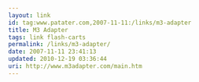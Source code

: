 ```yaml
---
layout: link
id: tag:www.patater.com,2007-11-11:/links/m3-adapter
title: M3 Adapter
tags: link flash-carts
permalink: /links/m3-adapter/
date: 2007-11-11 23:41:13
updated: 2010-12-19 03:36:44
uri: http://www.m3adapter.com/main.htm
---
```

